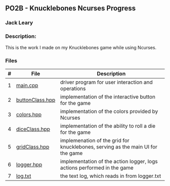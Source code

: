 ## PO2B - Knucklebones Ncurses Progress
### Jack Leary
### Description:
This is the work I made on my Knucklebones game while using Ncurses.

### Files

|   #   | File            | Description                                        |
| :---: | --------------- | -------------------------------------------------- |
|   1   | [main.cpp](https://github.com/jackleary271/2143-OOP/blob/main/Assignments/PO1/main.cpp)        | driver program for user interaction and operations |
|   2   | [buttonClass.hpp](https://github.com/jackleary271/2143-OOP/blob/main/Assignments/PO2C/buttonClass.hpp)    | implementation of the interactive button for the game |
|   3   | [colors.hpp](https://github.com/jackleary271/2143-OOP/blob/main/Assignments/PO2C/colors.hpp)      | implementation of the colors provided by Ncurses |
|   4   | [diceClass.hpp](https://github.com/jackleary271/2143-OOP/blob/main/Assignments/PO2C/diceClass.hpp)  | implementation of the ability to roll a die for the game |
|   5   | [gridClass.hpp](https://github.com/jackleary271/2143-OOP/blob/main/Assignments/PO2C/gridClass.hpp)  | implemenation of the grid for knucklebones, serving as the main UI for the game |
|   6   | [logger.hpp](https://github.com/jackleary271/2143-OOP/blob/main/Assignments/PO2C/logger.hpp)  | implementation of the action logger, logs actions performed in the game |
|   7   | [log.txt](https://github.com/jackleary271/2143-OOP/blob/main/Assignments/PO2C/log.txt)  | the text log, which reads in from logger.txt |
